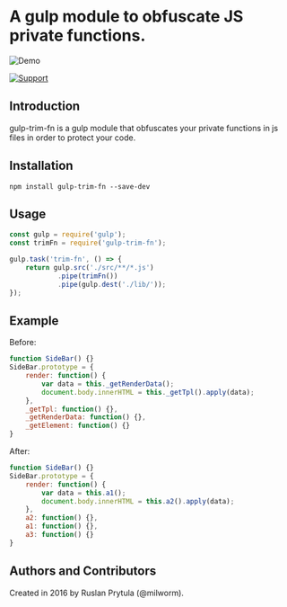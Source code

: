 # A gulp module to obfuscate JS private functions.

![Demo](https://raw.githubusercontent.com/milworm/gulp-trim-fn/master/demo.gif)

[![Support](https://supporter.60devs.com/api/b/399936c021d5111d90001de85283a4b5/gulp-trim-fn)](https://supporter.60devs.com/support/399936c021d5111d90001de85283a4b5/gulp-trim-fn)

## Introduction
gulp-trim-fn is a gulp module that obfuscates your private functions in js files in order to protect your code.

## Installation
    npm install gulp-trim-fn --save-dev

## Usage
```javascript
const gulp = require('gulp');
const trimFn = require('gulp-trim-fn');

gulp.task('trim-fn', () => {
    return gulp.src('./src/**/*.js')
            .pipe(trimFn())
            .pipe(gulp.dest('./lib/'));
});
```

## Example
Before:
```javascript
function SideBar() {}
SideBar.prototype = {
	render: function() {
		var data = this._getRenderData();
		document.body.innerHTML = this._getTpl().apply(data);
	},
	_getTpl: function() {},
	_getRenderData: function() {},
	_getElement: function() {}
}
```

After:
```javascript
function SideBar() {}
SideBar.prototype = {
	render: function() {
		var data = this.a1();
		document.body.innerHTML = this.a2().apply(data);
	},
	a2: function() {},
	a1: function() {},
	a3: function() {}
}
```

## Authors and Contributors
Created in 2016 by Ruslan Prytula (@milworm).
